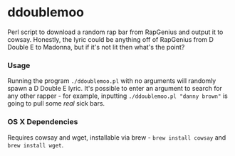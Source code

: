 # ddoublemoo
Perl script to download a random rap bar from RapGenius and output it to cowsay.
Honestly, the lyric could be anything off of RapGenius from D Double E to Madonna, but if it's not lit then what's the point?

### Usage ###
Running the program `./ddoublemoo.pl` with no arguments will randomly spawn a D Double E lyric.
It's possible to enter an argument to search for any other rapper - for example, inputting `./ddoublemoo.pl "danny brown"` is going to pull some *real* sick bars.

### OS X Dependencies ###
Requires cowsay and wget, installable via brew - `brew install cowsay` and `brew install wget`.
